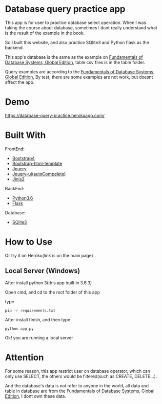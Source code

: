 Database query practice app
===============================
This app is for user to practice database select operation. When I was taking the course about database, sometimes I dont really understand what is the result of the example in the book. 

So I built this website, and also practice SQlite3 and Python flask as the backend.

This app's database is the same as the example on [Fundamentals of Database Systems, Global Edition](http://catalogue.pearsoned.co.uk/educator/product/Fundamentals-of-Database-Systems-Global-Edition/9781292097619.page), table csv files is in the table folder. 

Query examples are according to the [Fundamentals of Database Systems, Global Edition](http://catalogue.pearsoned.co.uk/educator/product/Fundamentals-of-Database-Systems-Global-Edition/9781292097619.page), By test, there are some examples are not work, but doesnt affect the app.

Demo
===============================
https://database-query-practice.herokuapp.com/


Built With
===============================
FrontEnd:
*  [Bootstrap4](https://v4-alpha.getbootstrap.com/)
*  [Bootstrap-html-template](https://startbootstrap.com/template-overviews/bare/)
*  [Jquery](https://jquery.com/)
*  [Jquery-ui(autoCompelete)](https://jqueryui.com/)
*  [Jinja2](http://jinja.pocoo.org/docs/2.10/)

BackEnd:
*  [Python3.6](https://www.python.org/downloads/)
*  [Flask](http://flask.pocoo.org/)

Database:
*  [SQlite3](https://www.sqlite.org/)

How to Use
==============================
Or try it on Heroku(link is on the main page)

## Local Server (Windows)

After install python 3(this app built in 3.6.3)

Open cmd, and cd to the root folder of this app 

type 
```
pip -r requirements.txt
```

After install finish, and then type

```
python app.py
```

Ok! you are running a local server 


Attention
==============================
For some reason, this app restrict user on database operator, which can only use SELECT, the others would be filtered(such as CREATE, DELETE...).

And the database's data is not refer to anyone in the world, all data and table in database are from the [Fundamentals of Database Systems, Global Edition](http://catalogue.pearsoned.co.uk/educator/product/Fundamentals-of-Database-Systems-Global-Edition/9781292097619.page), I dont own these data.
